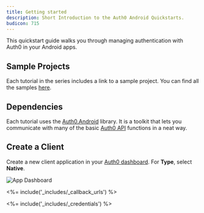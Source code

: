 ```yaml
---
title: Getting started
description: Short Introduction to the Auth0 Android Quickstarts.
budicon: 715
---
```


This quickstart guide walks you through managing authentication  with Auth0 in your Android apps.

## Sample Projects

Each tutorial in the series includes a link to a sample project. You can find all the samples [here](https://github.com/auth0-samples/auth0-android-sample).

## Dependencies

Each tutorial uses the [Auth0.Android](https://github.com/auth0/Auth0.Android) library. It is a toolkit that lets you communicate with many of the basic [Auth0 API](https://auth0.com/docs/api) functions in a neat way.

## Create a Client

Create a new client application in your [Auth0 dashboard](${manage_url}/#/applications/${account.clientId}/settings). For **Type**, select **Native**.

![App Dashboard](/media/articles/angularjs/app_dashboard.png)

<%= include('_includes/_callback_urls') %>

<%= include('_includes/_credentials') %>